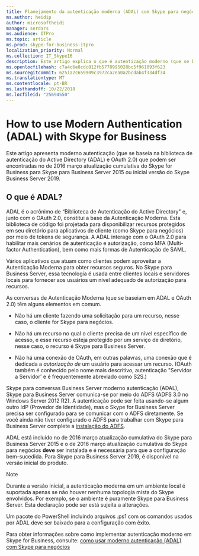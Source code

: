 ```yaml
---
title: Planejamento da autenticação moderna (ADAL) com Skype para negócios
ms.author: heidip
author: microsoftheidi
manager: serdars
ms.audience: ITPro
ms.topic: article
ms.prod: skype-for-business-itpro
localization_priority: Normal
ms.collection: IT_Skype16
description: Este artigo explica o que é autenticação moderno (que se baseia na biblioteca de autenticação do Active Directory (ADAL) e OAuth 2.0).
ms.openlocfilehash: c7a4c6e8cdc012fb5770995028bc5f961093f623
ms.sourcegitcommit: 6251a2c659909c3972ca2ea0a2bcdab4f334df34
ms.translationtype: MT
ms.contentlocale: pt-BR
ms.lasthandoff: 10/22/2018
ms.locfileid: "25694550"
---
```

# <a name="how-to-use-modern-authentication-adal-with-skype-for-business"></a>How to use Modern Authentication (ADAL) with Skype for Business
 
Este artigo apresenta moderno autenticação (que se baseia na biblioteca de autenticação do Active Directory (ADAL) e OAuth 2.0) que podem ser encontradas no de 2016 março atualização cumulativa do Skype for Business para Skype para Business Server 2015 ou inicial versão do Skype Business Server 2019.
  
## <a name="what-is-adal"></a>O que é ADAL?

ADAL é o acrônimo de “Biblioteca de Autenticação do Active Directory" e, junto com o OAuth 2.0, constitui a base da Autenticação Moderna. Esta biblioteca de código foi projetada para disponibilizar recursos protegidos em seu diretório para aplicativos de cliente (como Skype para negócios) por meio de tokens de segurança. A ADAL interage com o OAuth 2.0 para habilitar mais cenários de autenticação e autorização, como MFA (Multi-factor Authentication), bem como mais formas de Autenticação de SAML.
  
Vários aplicativos que atuam como clientes podem aproveitar a Autenticação Moderna para obter recursos seguros. No Skype para Business Server, essa tecnologia é usada entre clientes locais e servidores locais para fornecer aos usuários um nível adequado de autorização para recursos.
  
As conversas de Autenticação Moderna (que se baseiam em ADAL e OAuth 2.0) têm alguns elementos em comum.
  
- Não há um cliente fazendo uma solicitação para um recurso, nesse caso, o cliente for Skype para negócios.
    
- Não há um recurso no qual o cliente precisa de um nível específico de acesso, e esse recurso esteja protegido por um serviço de diretório, nesse caso, o recurso é Skype para Business Server.
    
- Não há uma conexão de OAuth, em outras palavras, uma conexão que é dedicada a *autorização de* um usuário para acessar um recurso. (OAuth também é conhecido pelo nome mais descritivo, autenticação "Servidor a Servidor' e é frequentemente abreviado como S2S.)
    
Skype para conversas Business Server moderno autenticação (ADAL), Skype para Business Server comunica-se por meio do ADFS (ADFS 3.0 no Windows Server 2012 R2). A autenticação pode ser feita usando-se algum outro IdP (Provedor de Identidade), mas o Skype for Business Server precisa ser configurado para se comunicar com o ADFS diretamente. Se você ainda não tiver configurado o ADFS para trabalhar com Skype para Business Server complete a [instalação do ADFS](https://technet.microsoft.com/en-us/library/adfs2-step-by-step-guides%28v=ws.10%29.aspx).
  
ADAL está incluído no de 2016 março atualização cumulativa do Skype para Business Server 2015 e o de 2016 março atualização cumulativa do Skype para negócios **deve** ser instalada e é necessária para que a configuração bem-sucedida. Para Skype para Business Server 2019, é disponível na versão inicial do produto.
  
> [!NOTE]
> Durante a versão inicial, a autenticação moderna em um ambiente local é suportada apenas se não houver nenhuma topologia mista do Skype envolvidos. Por exemplo, se o ambiente é puramente Skype para Business Server. Esta declaração pode ser está sujeita a alterações. 
  
Um pacote do PowerShell incluindo arquivos .ps1 com os comandos usados por ADAL deve ser baixado para a configuração com êxito.

Para obter informações sobre como implementar autenticação moderno em Skype for Business, consulte: [como usar moderno autenticação (ADAL) com Skype para negócios](../../manage/authentication/use-adal.md)
